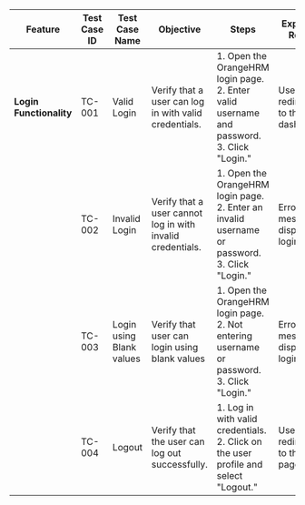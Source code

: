 | **Feature**                  | **Test Case ID** | **Test Case Name**         | **Objective**                                           | **Steps**                                                                                                                                                                  | **Expected Result**                                   |
|------------------------------|------------------|----------------------------|---------------------------------------------------------|-----------------------------------------------------------------------------------------------------------------------------------------------------------------------------|------------------------------------------------------|
| **Login Functionality**      | TC-001           | Valid Login                | Verify that a user can log in with valid credentials.    | 1. Open the OrangeHRM login page.<br>2. Enter valid username and password.<br>3. Click "Login."                                                                            | User is redirected to the dashboard.                 |
|                              | TC-002           | Invalid Login              | Verify that a user cannot log in with invalid credentials.| 1. Open the OrangeHRM login page.<br>2. Enter an invalid username or password.<br>3. Click "Login."                                                                      | Error message is displayed, login fails.             |
|                              | TC-003           | Login using Blank values                      | Verify that user can login using blank values           |   1. Open the OrangeHRM login page.<br>2. Not entering username or password.<br>3. Click "Login." |    Error message is displayed, login fails.               |
|                              | TC-004           | Logout           | Verify that the user can log out successfully.                  |   1. Log in with valid credentials.<br>2. Click on the user profile and select "Logout."              | User is redirected to the login page.   |
